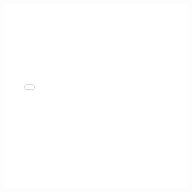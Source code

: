 <style type="text/css">
.map-bgd {
  margin-right:auto;
  margin-left: 0;
  width: 1460px;
  height: 1384px;
  background-image: url('map_background.png');
}
</style>

<div class="map-bgd">
  
<div class="map">
<iframe width="600px" height="600px" frameborder="0" allowfullscreen src="//umap.openstreetmap.fr/it/map/caccia-al-tesoro_439547?scaleControl=true&miniMap=false&scrollWheelZoom=true&zoomControl=true&allowEdit=false&moreControl=false&searchControl=true&tilelayersControl=false&embedControl=false&datalayersControl=false&onLoadPanel=undefined&captionBar=false&fullscreenControl=true&measureControl=false&locateControl=false&editinosmControl=false"></iframe>
</div>

</div>
